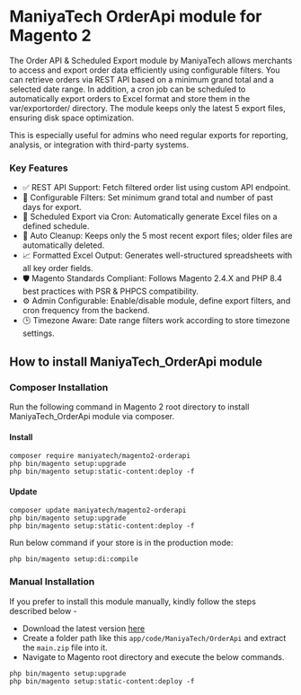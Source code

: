 # ManiyaTech OrderApi module for Magento 2

The Order API & Scheduled Export module by ManiyaTech allows merchants to access and export order data efficiently using configurable filters. You can retrieve orders via REST API based on a minimum grand total and a selected date range. In addition, a cron job can be scheduled to automatically export orders to Excel format and store them in the var/exportorder/ directory. The module keeps only the latest 5 export files, ensuring disk space optimization.

This is especially useful for admins who need regular exports for reporting, analysis, or integration with third-party systems.

### Key Features

<ul>
	<li>✅ REST API Support: Fetch filtered order list using custom API endpoint.</li>
	<li>🔧 Configurable Filters: Set minimum grand total and number of past days for export.</li>
	<li>📅 Scheduled Export via Cron: Automatically generate Excel files on a defined schedule.</li>
	<li>📂 Auto Cleanup: Keeps only the 5 most recent export files; older files are automatically deleted.</li>
	<li>📈 Formatted Excel Output: Generates well-structured spreadsheets with all key order fields.</li>
	<li>🛡️ Magento Standards Compliant: Follows Magento 2.4.X and PHP 8.4 best practices with PSR & PHPCS compatibility.</li>
	<li>⚙️ Admin Configurable: Enable/disable module, define export filters, and cron frequency from the backend.</li>
	<li>🕒 Timezone Aware: Date range filters work according to store timezone settings.</li>
</ul>

## How to install ManiyaTech_OrderApi module

### Composer Installation

Run the following command in Magento 2 root directory to install ManiyaTech_OrderApi module via composer.

#### Install

```
composer require maniyatech/magento2-orderapi
php bin/magento setup:upgrade
php bin/magento setup:static-content:deploy -f
```

#### Update

```
composer update maniyatech/magento2-orderapi
php bin/magento setup:upgrade
php bin/magento setup:static-content:deploy -f
```

Run below command if your store is in the production mode:

```
php bin/magento setup:di:compile
```

### Manual Installation

If you prefer to install this module manually, kindly follow the steps described below - 

- Download the latest version [here](https://github.com/maniyatech/magento2-orderapi/archive/refs/heads/main.zip) 
- Create a folder path like this `app/code/ManiyaTech/OrderApi` and extract the `main.zip` file into it.
- Navigate to Magento root directory and execute the below commands.

```
php bin/magento setup:upgrade
php bin/magento setup:static-content:deploy -f
```
